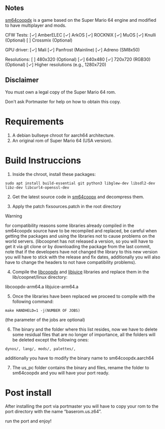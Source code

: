
## Notes

[sm64coopdx](https://github.com/coop-deluxe/sm64coopdx) is a game based on the Super Mario 64 engine and modified to have multiplayer and mods.

CFW Tests:
[✓] AmberELEC
[✓] ArkOS
[✓] ROCKNIX
[✓] MuOS
[✓] Knulli (Optional)
[ ] Crossmix (Optional)

GPU driver: 
[✓] Mali
[✓] Panfrost (Mainline)
[✓] Adreno (SM8x50)

Resolutions: 
[ ] 480x320 (Optional)
[✓] 640x480
[✓] 720x720 (RGB30) (Optional)
[✓] Higher resolutions (e.g., 1280x720)

## Disclaimer

You must own a legal copy of the Super Mario 64 rom.

Don't ask Portmaster for help on how to obtain this copy.

# Requirements

1. A debian bullseye chroot for aarch64 architecture.
2. An original rom of Super Mario 64 (USA version).

# Build Instruccions

1. Inside the chroot, install these packages:

```
sudo apt install build-essential git python3 libglew-dev libsdl2-dev libz-dev libcurl4-openssl-dev
```

2. Get the latest source code in [sm64coopx](https://github.com/coop-deluxe/sm64coopdx/releases/latest) and decompress them.

3. Apply the patch fixsources.patch in the root directory

> [!WARNING]
> for compatibility reasons some libraries already compiled in the sm64coopdx source have to be recompiled and replaced, be careful when getting the packages and using the libraries not to cause problems on the world servers. (libcoopnet has not released a version, so you will have to get it via git clone or by downloading the package from the last commit, note that if the developers have not changed the library to this new version you will have to stick with the release and fix dates, additionally you will also have to change the headers to not have compatibility problems).

4. Compile the [libcoopdx](https://github.com/Isaac0-dev/coopnet.git) and [libjuice](https://github.com/paullouisageneau/libjuice) libraries and replace them in the lib/coopnet/linux directory:

libcoopdx-arm64.a
libjuice-arm64.a

5. Once the libraries have been replaced we proceed to compile with the following command:

```
make HANDHELD=1 -j(NUMBER OF JOBS)
```
(the parameter of the jobs are optional)

6. The binary and the folder where this list resides, now we have to delete some residual files that are no longer of importance, all the folders will be deleted except the following ones:

```
dynos/, lang/, mods/, palettes/,
```

additionally you have to modify the binary name to sm64coopdx.aarch64

7. The us_pc folder contains the binary and files, rename the folder to sm64coopdx and you will have your port ready.

# Post install

After installing the port via portmaster you will have to copy your rom to the port directory with the name “baserom.us.z64”.

run the port and enjoy!

